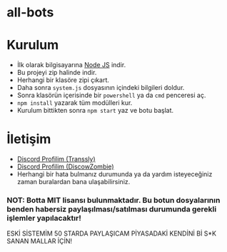 
# all-bots

# Kurulum
* İlk olarak bilgisayarına [Node JS](https://nodejs.org/en/) indir.
* Bu projeyi zip halinde indir.
* Herhangi bir klasöre zipi çıkart.
* Daha sonra `system.js` dosyasının içindeki bilgileri doldur.
* Sonra klasörün içerisinde bir `powershell` ya da `cmd` penceresi aç.
* ```npm install``` yazarak tüm modülleri kur.
* Kurulum bittikten sonra ```npm start``` yaz ve botu başlat.

# İletişim
* [Discord Profilim (Transsly)](https://discord.com/users/752683146121707663)
* [Discord Profilim (DiscowZombie)](https://discord.com/users/746066222310883339)
* Herhangi bir hata bulmanız durumunda ya da yardım isteyeceğiniz zaman buralardan bana ulaşabilirsiniz.

### NOT: Botta MIT lisansı bulunmaktadır. Bu botun dosyalarının benden habersiz paylaşılması/satılması durumunda gerekli işlemler yapılacaktır!



ESKİ SİSTEMİM 50 STARDA PAYLAŞICAM PİYASADAKİ KENDİNİ Bİ S*K SANAN MALLAR İÇİN!
